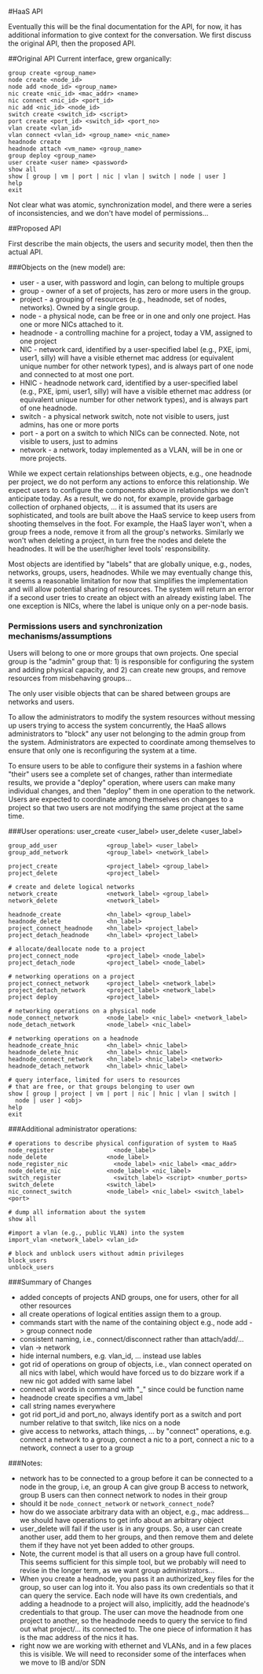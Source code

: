 #HaaS API

Eventually this will be the final documentation for the API, for now,
it has additional information to give context for the conversation.
We first discuss the original API, then the proposed API.

##Original API
Current interface, grew organically:

    group create <group_name>
    node create <node_id>
    node add <node_id> <group_name>
    nic create <nic_id> <mac_addr> <name>
    nic connect <nic_id> <port_id>
    nic add <nic_id> <node_id>
    switch create <switch_id> <script>
    port create <port_id> <switch_id> <port_no>
    vlan create <vlan_id>
    vlan connect <vlan_id> <group_name> <nic_name>
    headnode create
    headnode attach <vm_name> <group_name>
    group deploy <group_name>
    user create <user name> <password>
    show all
    show [ group | vm | port | nic | vlan | switch | node | user ]
    help
    exit

Not clear what was atomic, synchronization model, and there were a
series of inconsistencies, and we don't have model of permissions...

##Proposed API

First describe the main objects, the users and security model, then
then the actual API.

###Objects on the (new model) are:

* user - a user, with password and login, can belong to multiple groups
* group - owner of a set of projects, has zero or more users in the
  group. 
* project - a grouping of resources (e.g., headnode, set of nodes,
  networks). Owned by a single group. 
* node - a physical node, can be free or in one and only one
  project. Has one or more  NICs attached to it.   
* headnode   - a controlling machine for a project, today a VM, assigned
  to one project  
* NIC - network card, identified by a user-specified label (e.g.,
  PXE, ipmi, user1, silly) will have a visible ethernet mac address
  (or equivalent unique number for other network types), and is always
  part of one node and connected to at most one port.
* HNIC - headnode network card, identified by a user-specified label (e.g.,
  PXE, ipmi, user1, silly) will have a visible ethernet mac address
  (or equivalent unique number for other network types), and is always
  part of one headnode.
* switch - a physical network switch, note not visible to
  users, just admins, has one or more ports
* port - a port on a switch to which NICs can be connected.
  Note, not visible to users, just to admins 
* network - a network, today implemented as a VLAN, will be in one or
  more projects.  

While we expect certain relationships between objects, e.g., one
headnode per project, we do not perform any actions to enforce this
relationship.  We expect users to configure the components above in
relationships we don't anticipate today.  As a result, we do not, for
example, provide garbage collection of orphaned objects, ... it is
assumed that its users are sophisticated, and tools are built above
the HaaS service to keep users from shooting themselves in the foot.
For example, the HaaS layer won't, when a group frees a node, remove
it from all the group's networks.  Similarly we won't when deleting a
project, in turn free the nodes and delete the headnodes.  It will be
the user/higher level tools' responsibility.  

Most objects are identified by "labels" that are globally unique,
e.g., nodes, networks, groups, users, headnodes.  While we may
eventually change this, it seems a reasonable limitation for now that
simplifies the implementation and will allow potential sharing of
resources. The system will return an error if a second user tries to
create an object with an already existing label. The one exception is
NICs, where the label is unique only on a per-node basis. 

### Permissions users and synchronization mechanisms/assumptions

Users will belong to one or more groups that own projects.  One
special group is the "admin" group that: 1) is responsible for
configuring the system and adding physical capacity, and 2) can create
new groups, and remove resources from misbehaving groups...

The only user visible objects that can be shared between groups are
networks and users. 

To allow the administrators to modify the system resources without
messing up users trying to access the system concurrently, the HaaS
allows administrators to "block" any user not belonging to the admin
group from the system. Administrators are expected to coordinate among
themselves to ensure that only one is reconfiguring the system at a
time. 

To ensure users to be able to configure their systems in a fashion
where "their" users see a complete set of changes, rather than
intermediate results, we provide a "deploy" operation, where users can
make many individual changes, and then "deploy" them in one operation to
the network.  Users are expected to coordinate among themselves on
changes to a project so that two users are not modifying the same
project at the same time. 


###User operations:
    user_create                 <user_label> <password>
    user_delete                 <user_label>
 
    group_add_user              <group_label> <user_label> 
    group_add_network           <group_label> <network_label> 

    project_create              <project_label> <group_label>
    project_delete              <project_label>
 
    # create and delete logical networks
    network_create              <network_label> <group_label>
    network_delete              <network_label>
 
    headnode_create             <hn_label> <group_label>
    headnode_delete             <hn_label>
    project_connect_headnode    <hn_label> <project_label>
    project_detach_headnode     <hn_label> <project_label>
 
    # allocate/deallocate node to a project
    project_connect_node        <project_label> <node_label> 
    project_detach_node         <project_label> <node_label> 
 
    # networking operations on a project
    project_connect_network     <project_label> <network_label>
    project_detach_network      <project_label> <network_label>
    project deploy              <project_label>
 
    # networking operations on a physical node
    node_connect_network        <node_label> <nic_label> <network_label>
    node_detach_network         <node_label> <nic_label> 
 
    # networking operations on a headnode
    headnode_create_hnic        <hn_label> <hnic_label> 
    headnode_delete_hnic        <hn_label> <hnic_label>
    headnode_connect_network    <hn_label> <hnic_label> <network>
    headnode_detach_network     <hn_label> <hnic_label> 
 
    # query interface, limited for users to resources 
    # that are free, or that groups belonging to user own
    show [ group | project | vm | port | nic | hnic | vlan | switch |
      node | user ] <obj> 
    help
    exit

###Additional administrator operations:

    # operations to describe physical configuration of system to HaaS
    node_register                 <node_label>
    node_delete                 <node_label>
    node_register_nic             <node_label> <nic_label> <mac_addr>
    node_delete_nic             <node_label> <nic_label> 
    switch_register               <switch_label> <script> <number_ports>
    switch_delete               <switch_label> 
    nic_connect_switch          <node_label> <nic_label> <switch_label> <port>
 
    # dump all information about the system
    show all

    #import a vlan (e.g., public VLAN) into the system
    import_vlan <network_label> <vlan_id>

    # block and unblock users without admin privileges
    block_users
    unblock_users


###Summary of Changes

* added concepts of projects AND groups, one for users, other for all other
  resources
* all create operations of logical entities assign them to a group. 
* commands start with the name of the containing object
  e.g., node add -> group connect node 
* consistent naming, i.e., connect/disconnect rather than
  attach/add/...
* vlan -> network
* hide internal numbers, e.g. vlan_id, ... instead use lables
* got rid of operations on group of objects, i.e., vlan connect
  operated on all nics with label, which would have forced us to do
  bizzare work if a new nic got added with same label
* connect all words in command with "_" since could be function name
* headnode create specifies a vm_label
* call string names everywhere
* got rid port_id and port_no, always identify port as a switch and
  port number relative to that switch, like nics on a node
* give access to networks, attach things, ... by "connect" operations,
  e.g. connect a network to a group, connect a nic to a port, connect
  a nic to a network, connect a user to a group

###Notes:
* network has to be connected to a group before it can be connected 
  to a node in the group, i.e, an group A can give group B access to
  network, group B users can then connect network to nodes in their group
* should it be `node_connect_network` or `network_connect_node`?
* how do we associate arbitrary data with an object, e.g., mac
  address... we should have operations to get info about an arbitrary
  object 
* user_delete will fail if the user is in any groups.  So, a user can
  create another user, add them to her groups, and then remove them and
  delete them if they have not yet been added to other groups.  
* Note, the current model is that all users on a group have full
  control.  This seems sufficient for this simple tool, but we
  probably will need to revise in the longer term, as we want group
  administrators...
* When you create a headnode, you pass it an authorized_key files for
  the group, so user can log into it.  You also pass its own
  credentials so  that it can query the service. Each node will have
  its own credentials, and adding a headnode to a project will also,
  implicitly, add the headnode's credentials to that group. The user
  can move the headnode from one project to another, so the headnode
  needs to query the service to find out what project/... its
  connected to. The one piece   of information it has is the mac
  address of the nics it has. 
* right now we are working with ethernet and VLANs, and in a few
  places this is visible.  We will need to reconsider some of the
  interfaces when we move to IB and/or SDN
